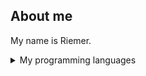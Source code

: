 ##  About me

My name is Riemer.

<details>
 <summary> My programming languages</summary> 
 
| Rank | Languages |
|-----:|---------------|
|     1|Python               |
|     2|R              |
|     3|SQL               |

</details>

